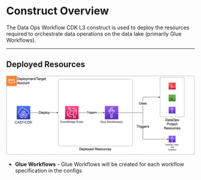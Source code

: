 # Construct Overview

The Data Ops Workflow CDK L3 construct is used to deploy the resources required to orchestrate data operations on the data lake (primarily Glue Workflows).

***

## Deployed Resources

![dataops-workflow](docs/dataops-workflow.png)

* **Glue Workflows** - Glue Workflows will be created for each workflow specification in the configs

